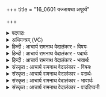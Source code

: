 +++
title = "16_0601 यज्जायथा अपूर्व्य"

+++
<details><summary>पदपाठः</summary>

य꣢त्। जा꣡य꣢꣯थाः। अ꣣पूर्व्य। अ। पूर्व्य। म꣡घ꣢꣯वन्। वृ꣣त्रह꣡त्या꣢य। वृ꣣त्र। हत्या꣢꣯य। तत्। पृ꣣थिवी꣢म्। अ꣣प्रथयः। त꣢त्। अ꣣स्तभ्नाः। उत꣢। उ꣣। दि꣡व꣢꣯म्। ६०१।
</details>

<details><summary>अधिमन्त्रम् (VC)</summary>

- इन्द्रः
- नृमेधपुरुमेधावाङ्गिरसौ
- अनुष्टुप्
- गान्धारः
- आरण्यं काण्डम्
</details>

<details><summary>हिन्दी : आचार्य रामनाथ वेदालंकार - विषयः</summary>

अगले मन्त्र का देवता इन्द्र है। इसमें यह वर्णन है कि इन्द्र परमात्मा ने ही भूमि और सूर्य को विस्तीर्ण किया है।
</details>

<details><summary>हिन्दी : आचार्य रामनाथ वेदालंकार - पदार्थः</summary>

पदार्थान्वयभाषाः -  हे (अपूर्व्य) अद्वितीय (मघवन्) ऐश्वर्यशाली परमात्मन् ! (यत्) जब, आप (वृत्रहत्याय) सृष्टि के उत्पत्तिकाल में द्यावापृथिवी को फैलाने तथा आकाश में टिकाने में विघ्नभूत मेघों के वध के लिए (जायथाः) तत्पर हुए (तत्) तभी, आपने (पृथिवीम्) भूमि को (अप्रथयः) विस्तीर्ण किया, (उत उ) और (तत्) तभी (दिवम्) सूर्य को (उत् अस्तभ्नाः) आकाश में धारण किया ॥७॥
</details>

<details><summary>हिन्दी : आचार्य रामनाथ वेदालंकार - भावार्थः</summary>

भावार्थभाषाः -  हमारे सौरमण्डल के जन्म से पूर्व आकाश में जलती हुई गैसों का समूह रूप प्रकाश-पुञ्जमयी एक नीहारिका थी। हमारी भूमि और अन्य ग्रह उसी से अलग हुए। नीहारिका का बचा हुआ अंश सूर्य कहलाया। नीहारिका से अलग हुई हमारी भूमि भी पहले जलती हुई गैसों का पिण्ड ही थी। शनैः-शनैः ठण्डी होती हुई वह द्रव रूप को प्राप्त हुई। तब बहुत-सी जलराशि सूर्य के तीव्र ताप से भाप बनकर बादल का रूप धारण कर सूर्य और भूमि के बीच में स्थित हो गयी। तब बादल से किये हुए गाढ़ अन्धकार के कारण भूमि पर सर्वत्र चिरस्थायिनी रात्रि व्याप गयी। सूर्य के ताप का स्पर्श न होने से द्रवरूप भूमि ठण्ड पाकर स्थल रूप को प्राप्त हो गयी। तब ईश्वरीय नियमों से वह विकराल मेघ-राशि बरसकर फिर भूमि पर ही आकर समुद्ररूप में स्थित हो गयी। मेघरूप वृत्र के संहार के पश्चात् स्थलरूप पृथिवी ग्रीष्म, वर्षा आदि विविध ऋतुओं के प्रादुर्भाव से नदी, पर्वत, वनस्पति आदि से युक्त होकर बहुत विस्तीर्ण हो गयी। सूर्य भी अपने आकर्षण के बल से उसे अपने चारों ओर घुमाता हुआ ऊपर आकाश में परमेश्वर की महिमा से बिना ही आधार से स्थित रहा। यही बात इस मन्त्र के शब्दों द्वारा संक्षेप में कही गयी है ॥७॥ इस दशति में इन्द्र, पवमान, धाता, सविता, विष्णु, वायु नामों से परमेश्वर का स्मरण होने से इसके विषय की पूर्व दशति के विषय के साथ संगति है ॥ षष्ठ प्रपाठक में तृतीय अर्ध की द्वितीय दशति समाप्त ॥ षष्ठ अध्याय में द्वितीय खण्ड समाप्त ॥
</details>

<details><summary>संस्कृत : आचार्य रामनाथ वेदालंकार - विषयः</summary>

अथेन्द्रो देवता। इन्द्रः परमात्मैव द्यावापृथिव्यौ प्रथितवानित्याह।
</details>

<details><summary>संस्कृत : आचार्य रामनाथ वेदालंकार - पदार्थः</summary>

पदार्थान्वयभाषाः -  हे (अपूर्व्य) अपूर्व। नास्ति पूर्वं यस्मात् सोऽपूर्वः। अपूर्व एव अपूर्व्यः। ‘पादार्घाभ्यां च’ अ० ५।४।२५ इति तादर्थ्ये यत्। (मघवन्) ऐश्वर्यशालिन् परमात्मन् ! (यत्) यदा त्वम् (वृत्रहत्याय) सृष्ट्युत्पत्तिकाले वृत्राणां द्यावापृथिवीप्रथनोत्तम्भनविघ्नभूतानां मेघानां हननाय। वृत्रोपपदाद् हन्तेः ‘हनस्त च’ अ० ३।१।१०८ इति क्यप् तकारान्तादेशश्च। (जायथाः) उद्युक्तोऽभवः। अडभावश्छान्दसः। (तत्) तदैव त्वम् (पृथिवीम्) भुवम् (अप्रथयः) विस्तारितवान्, (उत उ) अपि च (तत्) तदैव (दिवम्) सूर्यम् (उत् अस्तभ्नाः) उपरि धारितवान् ॥७॥
</details>

<details><summary>संस्कृत : आचार्य रामनाथ वेदालंकार - भावार्थः</summary>

भावार्थभाषाः -  अस्माकं सौरमण्डलस्य जन्मनः पूर्वं गगने ज्वलद्वायुसंघातरूपा प्रकाशपुञ्जमयी काचिन्नीहारिकाऽविद्यत। अस्माकं भूमिरन्ये च ग्रहास्तत एव प्रविभक्ताः। नीहारिकाया अवशिष्टोंऽशः सूर्यो जातः। नीहारिकायाः प्रविभक्ताऽस्माकं भूरपि प्रथमं ज्वलद्वायुपिण्डरूपैवासीत्, शनैः शनैः शैत्यमापद्यमाना सा द्रवरूपतां प्रपेदे। ततो भूयान् जलराशिः सूर्यस्य तीव्रतापाद् वाष्पीभवन् मेघत्वं प्राप्य सूर्यपृथिव्योरन्तराले स्थितः। ततो मेघकृताऽन्धतमसवशात् पृथिव्यां सर्वत्र चिरस्थायिनी रात्रिर्व्याप्ता। सूर्यतापस्पर्शाभावाच्च द्रवरूपा पृथिवी शैत्यं प्राप्य स्थलरूपतां गतवती। तत ईश्वरीयनियमैः स विकरालो मेघराशिर्वृष्ट्या पुनरपि भूमिमेव प्राप्य समुद्राकारेण स्थितः। मेघरूपवृत्रहननानन्तरं च स्थलरूपा पृथिवी ग्रीष्मवर्षादिविविधऋतूनां प्रादुर्भावेण सरित्पर्वतवृक्षवनस्पत्यादियुता सुविस्तीर्णा सञ्जाता। सूर्यश्चापि स्वाकर्षणबलेन तां स्वं परितः परिभ्रामयन्नूर्ध्वमाकाशे परमेश्वरमहिम्ना निरालम्बं स्थितः। स एवार्थो मन्त्रगिरा समासेनोक्तः ॥७॥ अत्रेन्द्रपवमानधातृसवितृविष्णुवायुनाम्ना परमेश्वरस्य स्मरणादे- तद्दशत्यर्थस्य पूर्वदशत्यर्थेन सह संगतिरस्तीति वेद्यम् ॥ इति षष्ठे प्रपाठके तृतीयार्धे द्वितीया दशतिः ॥ इति षष्ठेऽध्याये द्वितीयः खण्डः ॥
</details>

<details><summary>संस्कृत : आचार्य रामनाथ वेदालंकार - पादटिप्पनी</summary>

टिप्पणी:   १. ऋ० ८।८९।५ ‘उतो दिवम्’ इत्यत्र ‘उत द्याम्’ इति पाठः। साम० १४२९।
</details>